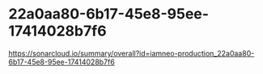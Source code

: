 # 22a0aa80-6b17-45e8-95ee-17414028b7f6
https://sonarcloud.io/summary/overall?id=iamneo-production_22a0aa80-6b17-45e8-95ee-17414028b7f6
